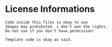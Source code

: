 # License Informations
	Code inside this files is okay to use
	Images may prohibited, i don't own the rights.
	Do not use if you don't have permission!
	
	Template code is okay as said.